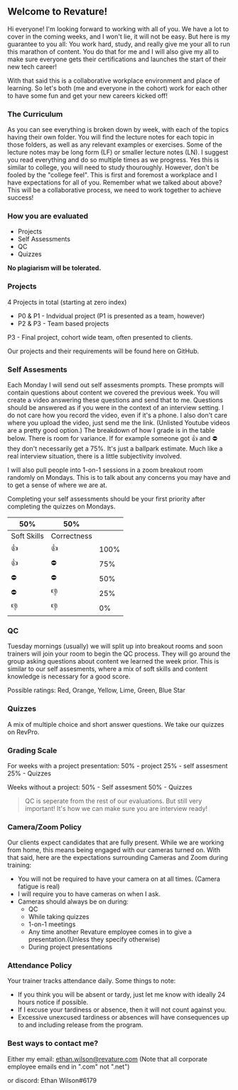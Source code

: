 ## Welcome to Revature!

Hi everyone! I'm looking forward to working with all of you. We have a lot to cover 
in the coming weeks, and I won't lie, it will not be easy. But here is my 
guarantee to you all: You work hard, study, and really give me your all to run this 
marathon of content. You do that for me and I will also give my all to make sure everyone 
gets their certifications and launches the start of their new tech career!

With that said this is a collaborative workplace environment and place of learning. So 
let's both (me and everyone in the cohort) work for each other to have some fun and 
get your new careers kicked off!

### The Curriculum

As you can see everything is broken down by week, with each of the topics having their 
own folder. You will find the lecture notes for each topic in those folders, as well 
as any relevant examples or exercises. Some of the lecture notes may be long form (LF) or 
smaller lecture notes (LN). I suggest you read everything and do so multiple 
times as we progress. Yes this is similar to college, you will need to study thouroughly. 
However, don't be fooled by the "college feel". This is first and foremost a workplace 
and I have expectations for all of you. Remember what we talked about above? This will be 
a collaborative process, we need to work together to achieve success!

### How you are evaluated

* Projects
* Self Assessments
* QC
* Quizzes

**No plagiarism will be tolerated.**

### Projects

4 Projects in total (starting at zero index)

- P0 & P1 - Indvidual project (P1 is presented as a team, however)
- P2 & P3 - Team based projects

P3 - Final project, cohort wide team, often presented to clients.

Our projects and their requirements will be found here on GitHub.

### Self Assesments

Each Monday I will send out self assesments prompts. These 
prompts will contain questions about content we covered the 
previous week. You will create a video answering these questions 
and send that to me. Questions should be answered as if you were in 
the context of an interview setting. I do not care how you record the video, 
even if it's a phone. I also don't care where you upload the video, just 
send me the link. (Unlisted Youtube videos are a pretty good option.) 
The breakdown of how I grade is in the table below. There is room for 
variance. If for example someone got :thumbsup: and :no_entry: they don't 
necessarily get a 75%. It's just a ballpark estimate. Much like a real 
interview situation, there is a little subjectivity involved.

I will also pull people into 1-on-1 sessions in a zoom breakout room randomly on Mondays. 
This is to talk about any concerns you may have and to get a sense of where we are at.

Completing your self assessments should be your first priority after completing the quizzes on Mondays.


| 50%          | 50%          |      |
|--------------|--------------|------|
| Soft Skills  | Correctness  |      |
| :thumbsup:   | :thumbsup:   | 100% |
| :thumbsup:   | :no_entry:   | 75%  |
| :no_entry:   | :no_entry:   | 50%  |
| :no_entry:   | :thumbsdown: | 25%  |
| :thumbsdown: | :thumbsdown: | 0%   |

### QC

Tuesday mornings (usually) we will split up into breakout rooms and soon trainers will join your room 
to begin the QC process. They will go around the group asking questions about content we learned the 
week prior. This is similar to our self assesments, where a mix of soft skills and content knowledge is 
necessary for a good score. 

Possible ratings:
Red, Orange, Yellow, Lime, Green, Blue Star

### Quizzes

A mix of multiple choice and short answer questions. We take our quizzes on RevPro.

### Grading Scale

For weeks with a project presentation:
50% - project 
25% - self assesment 
25% - Quizzes

Weeks without a project:
50% - Self assesment
50% - Quizzes

>QC is seperate from the rest of our evaluations. But still very important! It's how we can make sure you are interview ready!

### Camera/Zoom Policy

Our clients expect candidates that are fully present. While we are working from home, this means being engaged 
with our cameras turned on. With that said, here are the expectations surrounding Cameras and Zoom 
during training:

* You will not be required to have your camera on at all times. (Camera fatigue is real)
* I will require you to have cameras on when I ask.
* Cameras should always be on during:
  * QC
  * While taking quizzes
  * 1-on-1 meetings
  * Any time another Revature employee comes in to give a presentation.(Unless they specify otherwise)
  * During project presentations
  
### Attendance Policy

Your trainer tracks attendance daily. Some things to note:

* If you think you will be absent or tardy, just let me know with ideally 24 hours notice if possible.
* If I excuse your tardiness or absence, then it will not count against you.
* Excessive unexcused tardiness or absences will have consequences up to and including release from the program.

### Best ways to contact me?

Either my email: ethan.wilson@revature.com
(Note that all corporate employee emails end in ".com" not ".net")

or discord: Ethan Wilson#6179